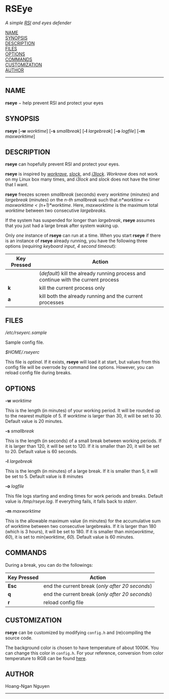 # RSEye
*A simple [RSI](http://www.nhs.uk/conditions/repetitive-strain-injury/Pages/Introduction.aspx) and eyes defender*

[NAME](#NAME)  
[SYNOPSIS](#SYNOPSIS)  
[DESCRIPTION](#DESCRIPTION)  
[FILES](#FILES)  
[OPTIONS](#OPTIONS)  
[COMMANDS](#COMMANDS)  
[CUSTOMIZATION](#CUSTOMIZATION)  
[AUTHOR](#AUTHOR)  

* * *

## NAME<a name="NAME"></a>

**rseye** − help prevent RSI and protect your eyes

## SYNOPSIS<a name="SYNOPSIS"></a>

**rseye** [**-w** _worktime_] [**-s** _smallbreak_] [**-l** _largebreak_] [**-o** _logfile_] [**-m** _maxworktime_]

## DESCRIPTION<a name="DESCRIPTION"></a>

**rseye** can hopefully prevent RSI and protect your eyes.

**rseye** is inspired by [_workrave_](http://www.workrave.org/), [_slock_](http://tools.suckless.org/slock/), and [_i3lock_](https://i3wm.org/i3lock/). _Workrave_ does not work on my Linux box many times, and _i3lock_ and _slock_ does not have the timer that I want.

**rseye** freezes screen _smallbreak_ (seconds) every _worktime_ (minutes) and _largebreak_ (minutes) on the _n-th smallbreak_ such that _n*worktime <= maxworktime < (n+1)*worktime._ Here, _maxworktime_ is the maximum total _worktime_ between two consecutive _largebreaks._

If the system has suspended for longer than _largebreak_, **rseye** assumes that you just had a large break after system waking up.

Only _one_ instance of **rseye** can run at a time. When you start **rseye** if there is an instance of **rseye** already running, you have the following three options (_requiring keyboard input_, _4 second timeout_):


| Key Pressed | Action |
| --- | --- |
| | (_default_) kill the already running process and continue with the current process |
| **k** | kill the current process only |
| **a** | kill both the already running and the current processes |


## FILES<a name="FILES"></a>

_/etc/rseyerc.sample_

Sample config file.

_$HOME/.rseyerc_

This file is _optinal_. If it exists, **rseye** will load it at start, but values from this config file will be overrode by command line options. However, you can reload config file during breaks.

## OPTIONS<a name="OPTIONS"></a>

**-w** _worktime_

This is the length (in minutes) of your working period. It will be rounded up to the nearest multiple of 5\. If _worktime_ is larger than 30, it will be set to 30\. Default value is 20 minutes.

**-s** _smallbreak_

This is the length (in seconds) of a small break between working periods. If it is larger than 120, it will be set to 120\. If it is smaller than 20, it will be set to 20\. Default value is 60 seconds.

**-l** _largebreak_

This is the length (in minutes) of a large break. If it is smaller than 5, it will be set to 5\. Default value is 8 minutes

**-o** _logfile_

This file logs starting and ending times for work periods and breaks. Default value is _/tmp/rseye.log_. If everything fails, it falls back to _stderr_.

**-m** _maxworktime_

This is the allowable maximum value (in minutes) for the accumulative sum of worktime between two consecutive largebreaks. If it is larger than 180 (which is 3 hours), it will be set to 180\. If it is smaller than _min_(_worktime_, _60_), it is set to _min_(_worktime_, _60_). Default value is 60 minutes.

## COMMANDS<a name="COMMANDS"></a>

During a break, you can do the followings:


| Key Pressed | Action |
| --- | --- |
| **Esc** | end the current break (_only after 20 seconds_) |
| **q** | end the current break (_only after 20 seconds_) |
| **r** | reload config file |

## CUSTOMIZATION<a name="CUSTOMIZATION"></a>

**rseye** can be customized by modifying `config.h` and (re)compiling the source code.

The background color is chosen to have temperature of about 1000K. You can change this color in `config.h`. For your reference, conversion from color temperature to RGB can be found [here](http://www.vendian.org/mncharity/dir3/blackbody/UnstableURLs/bbr_color.html).

## AUTHOR<a name="AUTHOR"></a>

Hoang-Ngan Nguyen

* * *
